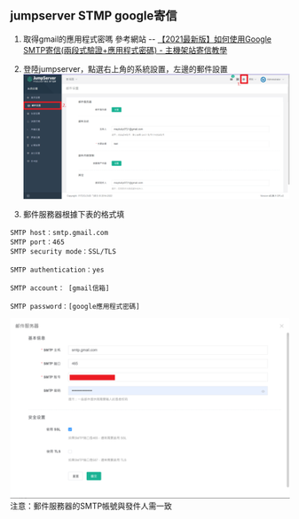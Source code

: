 ## jumpserver STMP google寄信
1. 取得gmail的應用程式密嗎
參考網站 -- [【2021最新版】如何使用Google SMTP寄信(兩段式驗證+應用程式密碼) - 主機架站寄信教學](https://www.webdesigntooler.com/google-smtp-send-mail)

2. 登陸jumpserver，點選右上角的系統設置，左邊的郵件設置
   ![](pic/STMP.png)

3. 郵件服務器根據下表的格式填
```
SMTP host：smtp.gmail.com
SMTP port：465
SMTP security mode：SSL/TLS

SMTP authentication：yes

SMTP account： [gmail信箱]

SMTP password：[google應用程式密碼]
```
![](pic/STMP_server.png)
注意：郵件服務器的SMTP帳號與發件人需一致
